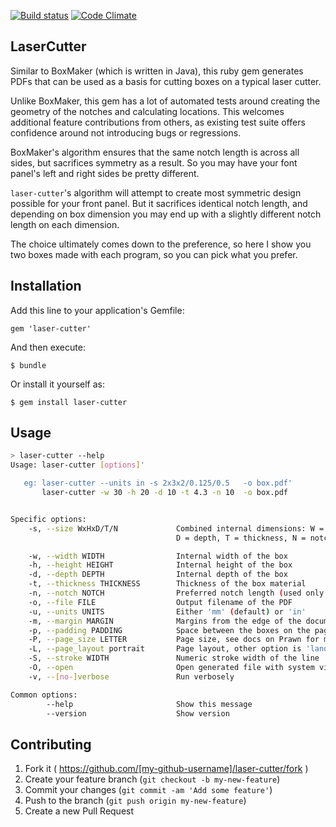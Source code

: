 [![Build status](https://secure.travis-ci.org/kigster/laser-cutter.png)](http://travis-ci.org/kigster/laser-cutter)
[![Code Climate](https://codeclimate.com/github/kigster/laser-cutter.png)](https://codeclimate.com/github/kigster/laser-cutter)

## LaserCutter

Similar to BoxMaker (which is written in Java), this ruby gem generates PDFs that can be used as a 
basis for cutting boxes on a typical laser cutter. 

Unlike BoxMaker, this gem has a lot of automated tests around creating the geometry of the notches
and calculating locations. This welcomes additional feature contributions from others,
as existing test suite offers confidence around not introducing bugs or regressions.

BoxMaker's algorithm ensures that the same notch length is across all sides, but sacrifices
symmetry as a result.  So you may have your font panel's left and right sides be pretty different.
 
```laser-cutter```'s algorithm will attempt to create most symmetric design possible
for your front panel. But it sacrifices identical notch length, and depending on box
dimension you may end up with a slightly different notch length on each dimension.

The choice ultimately comes down to the preference, so here I show you two boxes made with
each program, so you can pick what you prefer.

## Installation

Add this line to your application's Gemfile:

    gem 'laser-cutter'

And then execute:

    $ bundle

Or install it yourself as:

    $ gem install laser-cutter

## Usage

```bash
> laser-cutter --help
Usage: laser-cutter [options]'

   eg: laser-cutter --units in -s 2x3x2/0.125/0.5   -o box.pdf'
       laser-cutter -w 30 -h 20 -d 10 -t 4.3 -n 10  -o box.pdf


Specific options:
    -s, --size WxHxD/T/N             Combined internal dimensions: W = width, H = height,
                                     D = depth, T = thickness, N = notch length

    -w, --width WIDTH                Internal width of the box
    -h, --height HEIGHT              Internal height of the box
    -d, --depth DEPTH                Internal depth of the box
    -t, --thickness THICKNESS        Thickness of the box material
    -n, --notch NOTCH                Preferred notch length (used only as a guide)
    -o, --file FILE                  Output filename of the PDF
    -u, --units UNITS                Either 'mm' (default) or 'in'
    -m, --margin MARGIN              Margins from the edge of the document
    -p, --padding PADDING            Space between the boxes on the page
    -P, --page_size LETTER           Page size, see docs on Prawn for more options
    -L, --page_layout portrait       Page layout, other option is 'landscape'
    -S, --stroke WIDTH               Numeric stroke width of the line
    -O, --open                       Open generated file with system viewer before exiting
    -v, --[no-]verbose               Run verbosely

Common options:
        --help                       Show this message
        --version                    Show version
```       

## Contributing

1. Fork it ( https://github.com/[my-github-username]/laser-cutter/fork )
2. Create your feature branch (`git checkout -b my-new-feature`)
3. Commit your changes (`git commit -am 'Add some feature'`)
4. Push to the branch (`git push origin my-new-feature`)
5. Create a new Pull Request
